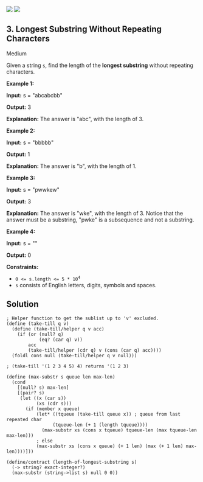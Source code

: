 [![](https://img.shields.io/github/stars/LeetCode-in-Racket/LeetCode-in-Racket?label=Stars&style=flat-square)](https://github.com/LeetCode-in-Racket/LeetCode-in-Racket)
[![](https://img.shields.io/github/forks/LeetCode-in-Racket/LeetCode-in-Racket?label=Fork%20me%20on%20GitHub%20&style=flat-square)](https://github.com/LeetCode-in-Racket/LeetCode-in-Racket/fork)

## 3\. Longest Substring Without Repeating Characters

Medium

Given a string `s`, find the length of the **longest substring** without repeating characters.

**Example 1:**

**Input:** s = "abcabcbb"

**Output:** 3

**Explanation:** The answer is "abc", with the length of 3. 

**Example 2:**

**Input:** s = "bbbbb"

**Output:** 1

**Explanation:** The answer is "b", with the length of 1. 

**Example 3:**

**Input:** s = "pwwkew"

**Output:** 3

**Explanation:** The answer is "wke", with the length of 3. Notice that the answer must be a substring, "pwke" is a subsequence and not a substring. 

**Example 4:**

**Input:** s = ""

**Output:** 0 

**Constraints:**

*   <code>0 <= s.length <= 5 * 10<sup>4</sup></code>
*   `s` consists of English letters, digits, symbols and spaces.

## Solution

```racket
; Helper function to get the sublist up to 'v' excluded.
(define (take-till q v)
  (define (take-till/helper q v acc)
    (if (or (null? q)
            (eq? (car q) v))
        acc
        (take-till/helper (cdr q) v (cons (car q) acc))))
  (foldl cons null (take-till/helper q v null)))

; (take-till '(1 2 3 4 5) 4) returns '(1 2 3)

(define (max-substr s queue len max-len)
  (cond
    [(null? s) max-len]
    [(pair? s)
     (let ((x (car s))
           (xs (cdr s)))
       (if (member x queue)
           (let* ((tqueue (take-till queue x)) ; queue from last repeated char
                 (tqueue-len (+ 1 (length tqueue))))
             (max-substr xs (cons x tqueue) tqueue-len (max tqueue-len max-len)))
           ; else
           (max-substr xs (cons x queue) (+ 1 len) (max (+ 1 len) max-len))))]))

(define/contract (length-of-longest-substring s)
  (-> string? exact-integer?)
  (max-substr (string->list s) null 0 0))
```